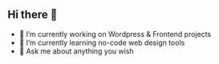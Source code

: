 ## Hi there 👋


- 🔭 I’m currently working on Wordpress & Frontend projects
- 🌱 I’m currently learning no-code web design tools
- 💬 Ask me about anything you wish

<!--
**mladens22/mladens22** is a ✨ _special_ ✨ repository because its `README.md` (this file) appears on your GitHub profile.

[![trophy](https://github-profile-trophy.vercel.app/?username=mladens22)](https://github.com/ryo-ma/github-profile-trophy)
